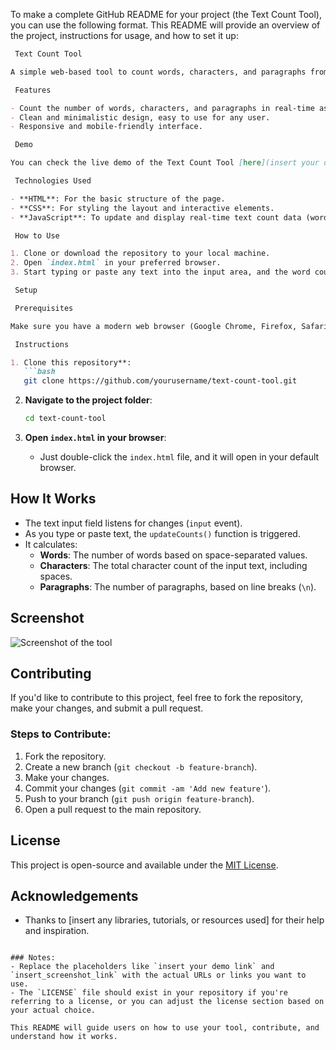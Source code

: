To make a complete GitHub README for your project (the Text Count Tool), you can use the following format. This README will provide an overview of the project, instructions for usage, and how to set it up:

```markdown
 Text Count Tool

A simple web-based tool to count words, characters, and paragraphs from the text input. This tool is useful for quickly analyzing the length of text and is easy to integrate into any web page.

 Features

- Count the number of words, characters, and paragraphs in real-time as you type or paste the text.
- Clean and minimalistic design, easy to use for any user.
- Responsive and mobile-friendly interface.

 Demo

You can check the live demo of the Text Count Tool [here](insert your demo link).

 Technologies Used

- **HTML**: For the basic structure of the page.
- **CSS**: For styling the layout and interactive elements.
- **JavaScript**: To update and display real-time text count data (words, characters, and paragraphs).

 How to Use

1. Clone or download the repository to your local machine.
2. Open `index.html` in your preferred browser.
3. Start typing or paste any text into the input area, and the word count, character count, and paragraph count will update instantly.

 Setup

 Prerequisites

Make sure you have a modern web browser (Google Chrome, Firefox, Safari, etc.).

 Instructions

1. Clone this repository**:
   ```bash
   git clone https://github.com/yourusername/text-count-tool.git
   ```

2. **Navigate to the project folder**:
   ```bash
   cd text-count-tool
   ```

3. **Open `index.html` in your browser**:
   - Just double-click the `index.html` file, and it will open in your default browser.

## How It Works

- The text input field listens for changes (`input` event).
- As you type or paste text, the `updateCounts()` function is triggered.
- It calculates:
  - **Words**: The number of words based on space-separated values.
  - **Characters**: The total character count of the input text, including spaces.
  - **Paragraphs**: The number of paragraphs, based on line breaks (`\n`).
  
## Screenshot

![Screenshot of the tool](insert_screenshot_link)

## Contributing

If you'd like to contribute to this project, feel free to fork the repository, make your changes, and submit a pull request.

### Steps to Contribute:
1. Fork the repository.
2. Create a new branch (`git checkout -b feature-branch`).
3. Make your changes.
4. Commit your changes (`git commit -am 'Add new feature'`).
5. Push to your branch (`git push origin feature-branch`).
6. Open a pull request to the main repository.

## License

This project is open-source and available under the [MIT License](LICENSE).

## Acknowledgements

- Thanks to [insert any libraries, tutorials, or resources used] for their help and inspiration.
```

### Notes:
- Replace the placeholders like `insert your demo link` and `insert_screenshot_link` with the actual URLs or links you want to use.
- The `LICENSE` file should exist in your repository if you're referring to a license, or you can adjust the license section based on your actual choice.

This README will guide users on how to use your tool, contribute, and understand how it works.
